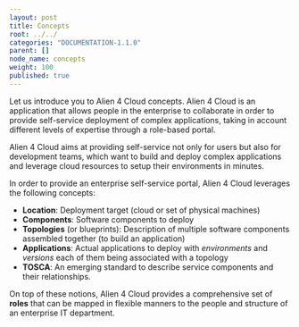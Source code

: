 ```yaml
---
layout: post
title: Concepts
root: ../../
categories: "DOCUMENTATION-1.1.0"
parent: []
node_name: concepts
weight: 100
published: true
---
```



Let us introduce you to Alien 4 Cloud concepts. Alien 4 Cloud is an application that allows people in the enterprise to collaborate in order to provide self-service deployment of complex applications, taking in account different levels of expertise through a role-based portal.
 
Alien 4 Cloud aims at providing self-service not only for users but also for development teams, which want to build and deploy complex applications and leverage cloud resources to setup their environments in minutes.
 
In order to provide an enterprise self-service portal, Alien 4 Cloud leverages the following concepts:
 
* __Location__: Deployment target (cloud or set of physical machines)
* __Components__: Software components to deploy
* __Topologies__ (or blueprints): Description of multiple software components assembled together (to build an application)
* __Applications__: Actual applications to deploy with _environments_ and _versions_ each of them being associated with a topology
* __TOSCA__: An emerging standard to describe service components and their relationships.
 
On top of these notions, Alien 4 Cloud provides a comprehensive set of __roles__ that can be mapped in flexible manners to the people and structure of an enterprise IT department.